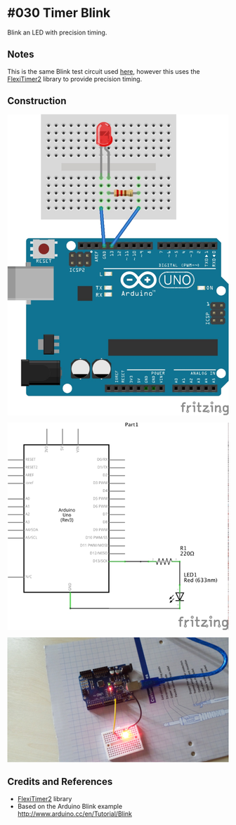 # #030 Timer Blink

Blink an LED with precision timing.


## Notes

This is the same Blink test circuit used [here](../Blink), however this uses the
[FlexiTimer2](https://github.com/wimleers/flexitimer2)
library to provide precision timing.

## Construction

![The Breadboard](./assets/BlinkPrecision_bb.jpg?raw=true)

![The Schematic](./assets/BlinkPrecision_schematic.jpg?raw=true)

![The Build](./assets/BlinkPrecision_build.jpg?raw=true)

## Credits and References

* [FlexiTimer2](https://github.com/wimleers/flexitimer2) library
* Based on the Arduino Blink example http://www.arduino.cc/en/Tutorial/Blink
